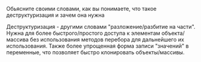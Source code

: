 Обьясните своими словами, как вы понимаете, что такое деструктуризация и зачем она нужна

Деструктуризация - другими словами "разложение/разбитие на части". Нужна для более быстрого/простого доступа к элементам объекта/массива без использования методов перебора для дальнейшего их использования. Также более упрощенная форма записи "значений" в переменные, что позволяет быстро клонировать объекты/массивы.